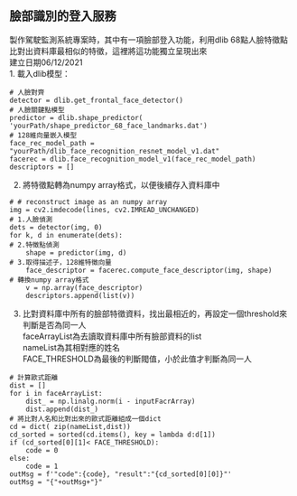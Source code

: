 ## 臉部識別的登入服務

製作駕駛監測系統專案時，其中有一項臉部登入功能，利用dlib 68點人臉特徵點比對出資料庫最相似的特徵，這裡將這功能獨立呈現出來
<br>建立日期06/12/2021<br>
1. 
    載入dlib模型：
```
# 人臉對齊
detector = dlib.get_frontal_face_detector()
# 人臉關鍵點模型
predictor = dlib.shape_predictor( 'yourPath/shape_predictor_68_face_landmarks.dat')
# 128維向量嵌入模型
face_rec_model_path = "yourPath/dlib_face_recognition_resnet_model_v1.dat"
facerec = dlib.face_recognition_model_v1(face_rec_model_path)
descriptors = []
```
2. 
    將特徵點轉為numpy array格式，以便後續存入資料庫中
```
# # reconstruct image as an numpy array
img = cv2.imdecode(lines, cv2.IMREAD_UNCHANGED)
# 1.人臉偵測
dets = detector(img, 0)
for k, d in enumerate(dets):
# 2.特徵點偵測
    shape = predictor(img, d)
# 3.取得描述子，128維特徵向量
    face_descriptor = facerec.compute_face_descriptor(img, shape)    
# 轉換numpy array格式
    v = np.array(face_descriptor)
    descriptors.append(list(v))
```
3.
    比對資料庫中所有的臉部特徵資料，找出最相近的，再設定一個threshold來判斷是否為同一人<br>
    faceArrayList為去讀取資料庫中所有臉部資料的list<br>
    nameList為其相對應的姓名<br>
    FACE_THRESHOLD為最後的判斷閥值，小於此值才判斷為同一人
```
# 計算歐式距離
dist = []
for i in faceArrayList:
    dist_ = np.linalg.norm(i - inputFacrArray)
    dist.append(dist_)
# 將比對人名和比對出來的歐式距離組成一個dict
cd = dict( zip(nameList,dist))
cd_sorted = sorted(cd.items(), key = lambda d:d[1])
if (cd_sorted[0][1]< FACE_THRESHOLD):
    code = 0
else:
    code = 1
outMsg = f'"code":{code}, "result":"{cd_sorted[0][0]}"'
outMsg = "{"+outMsg+"}"
```